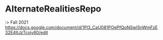 # AlternateRealitiesRepo
:> Fall 2021
https://docs.google.com/document/d/1Pl3_CaU081POePfQoNSwISnWmFzE32E4ltJzTcsjy60/edit
